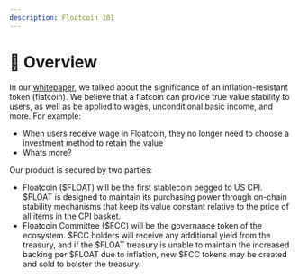 ```yaml
---
description: Floatcoin 101
---
```


# 👀 Overview

In our [whitepaper](../), we talked about the significance of an inflation-resistant token (flatcoin). We believe that a flatcoin can provide true value stability to users, as well as be applied to wages, unconditional basic income, and more. For example:

* When users receive wage in Floatcoin, they no longer need to choose a investment method to retain the value
* Whats more?&#x20;

Our product is secured by two parties:

* Floatcoin ($FLOAT) will be the first stablecoin pegged to US CPI. $FLOAT is designed to maintain its purchasing power through on-chain stability mechanisms that keep its value constant relative to the price of all items in the CPI basket.
* Floatcoin Committee ($FCC) will be the governance token of the ecosystem. $FCC holders will receive any additional yield from the treasury, and if the $FLOAT treasury is unable to maintain the increased backing per $FLOAT due to inflation, new $FCC tokens may be created and sold to bolster the treasury.
